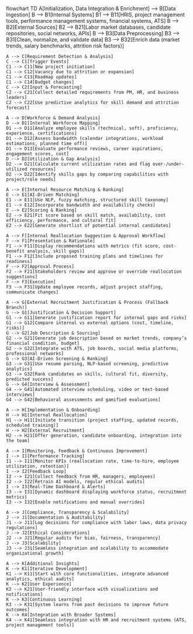 flowchart TD
    A[Initialization, Data Integration & Enrichment] --> B[Data Ingestion]
    B --> B1[Internal Systems]
    B1 --> B11[HRIS, project management tools, performance management systems, financial systems, ATS]
    B --> B2[External Sources]
    B2 --> B21[Labor market databases, candidate repositories, social networks, APIs]
    B --> B3[Data Preprocessing]
    B3 --> B31[Clean, normalize, and validate data]
    B3 --> B32[Enrich data (market trends, salary benchmarks, attrition risk factors)]

    A --> C[Requirement Detection & Analysis]
    C --> C1[Trigger Events]
    C1 --> C11[New project initiation]
    C1 --> C12[Vacancy due to attrition or expansion]
    C1 --> C13[Roadmap updates]
    C1 --> C14[Budget changes]
    C --> C2[Input & Forecasting]
    C2 --> C21[Collect detailed requirements from PM, HR, and business leaders]
    C2 --> C22[Use predictive analytics for skill demand and attrition forecast]

    A --> D[Workforce & Demand Analysis]
    D --> D1[Internal Workforce Mapping]
    D1 --> D11[Analyze employee skills (technical, soft), proficiency, experience, certifications]
    D1 --> D12[Assess bandwidth (calendar integrations, workload estimations, planned time off)]
    D1 --> D13[Evaluate performance reviews, career aspirations, engagement scores, cost]
    D --> D2[Utilization & Gap Analysis]
    D2 --> D21[Calculate current utilization rates and flag over-/under-utilized resources]
    D2 --> D22[Identify skills gaps by comparing capabilities with project/role needs]

    A --> E[Internal Resource Matching & Ranking]
    E --> E1[AI-Driven Matching]
    E1 --> E11[Use NLP, fuzzy matching, structured skill taxonomy]
    E1 --> E12[Incorporate bandwidth and availability checks]
    E --> E2[Scoring & Ranking]
    E2 --> E21[Fit score based on skill match, availability, cost efficiency, performance, and cultural fit]
    E2 --> E22[Generate shortlist of potential internal candidates]

    A --> F[Internal Reallocation Suggestion & Approval Workflow]
    F --> F1[Presentation & Rationale]
    F1 --> F11[Display recommendations with metrics (fit score, cost-benefit analysis, skill gaps)]
    F1 --> F12[Include proposed training plans and timelines for readiness]
    F --> F2[Approval Process]
    F2 --> F21[Stakeholders review and approve or override reallocation suggestions]
    F --> F3[Execution]
    F3 --> F31[Update employee records, adjust project staffing, communicate changes]

    A --> G[External Recruitment Justification & Process (Fallback Branch)]
    G --> G1[Justification & Decision Support]
    G1 --> G11[Generate justification report for internal gaps and risks]
    G1 --> G12[Compare internal vs external options (cost, timeline, risks)]
    G --> G2[Job Description & Sourcing]
    G2 --> G21[Generate job description based on market trends, company’s financial condition, budget]
    G2 --> G22[Integrate with ATS, job boards, social media platforms, professional networks]
    G --> G3[AI-Driven Screening & Ranking]
    G3 --> G31[Use resume parsing, NLP-based screening, predictive analytics]
    G3 --> G32[Rank candidates on skills, cultural fit, diversity, predicted success]
    G --> G4[Interview & Assessment]
    G4 --> G41[Automated interview scheduling, video or text-based interviews]
    G4 --> G42[Behavioral assessments and gamified evaluations]

    A --> H[Implementation & Onboarding]
    H --> H1[Internal Reallocation]
    H1 --> H11[Initiate transition (project staffing, updated records, scheduled training)]
    H --> H2[External Recruitment]
    H2 --> H21[Offer generation, candidate onboarding, integration into the team]

    A --> I[Monitoring, Feedback & Continuous Improvement]
    I --> I1[Performance Tracking]
    I1 --> I11[Monitor KPIs (reallocation rate, time-to-hire, employee utilization, retention)]
    I --> I2[Feedback Loop]
    I2 --> I21[Collect feedback from HR, managers, employees]
    I2 --> I22[Retrain AI models, regular ethical audits]
    I --> I3[Real-Time Dashboard & Alerts]
    I3 --> I31[Dynamic dashboard displaying workforce status, recruitment metrics]
    I3 --> I32[Enable notifications and manual overrides]

    A --> J[Compliance, Transparency & Scalability]
    J --> J1[Documentation & Auditability]
    J1 --> J11[Log decisions for compliance with labor laws, data privacy regulations]
    J --> J2[Ethical Considerations]
    J2 --> J21[Regular audits for bias, fairness, transparency]
    J --> J3[Scalability]
    J3 --> J31[Seamless integration and scalability to accommodate organizational growth]

    A --> K[Additional Insights]
    K --> K1[Iterative Development]
    K1 --> K11[Start with core functionalities, integrate advanced analytics, ethical audits]
    K --> K2[User Experience]
    K2 --> K21[User-friendly interface with visualizations and notifications]
    K --> K3[Continuous Learning]
    K3 --> K31[System learns from past decisions to improve future outcomes]
    K --> K4[Integration with Broader Systems]
    K4 --> K41[Seamless integration with HR and recruitment systems (ATS, project management tools)]
